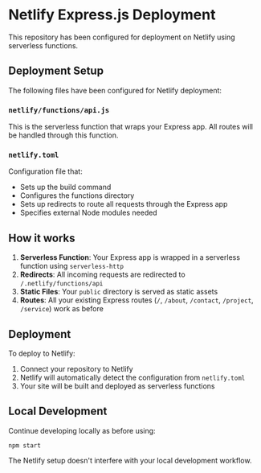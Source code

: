 # Netlify Express.js Deployment

This repository has been configured for deployment on Netlify using serverless functions.

## Deployment Setup

The following files have been configured for Netlify deployment:

### `netlify/functions/api.js`
This is the serverless function that wraps your Express app. All routes will be handled through this function.

### `netlify.toml`
Configuration file that:
- Sets up the build command 
- Configures the functions directory
- Sets up redirects to route all requests through the Express app
- Specifies external Node modules needed

## How it works

1. **Serverless Function**: Your Express app is wrapped in a serverless function using `serverless-http`
2. **Redirects**: All incoming requests are redirected to `/.netlify/functions/api`
3. **Static Files**: Your `public` directory is served as static assets
4. **Routes**: All your existing Express routes (`/`, `/about`, `/contact`, `/project`, `/service`) work as before

## Deployment

To deploy to Netlify:

1. Connect your repository to Netlify
2. Netlify will automatically detect the configuration from `netlify.toml`
3. Your site will be built and deployed as serverless functions

## Local Development

Continue developing locally as before using:
```
npm start
```

The Netlify setup doesn't interfere with your local development workflow.